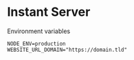 # Instant Server

Environment variables
```
NODE_ENV=production
WEBSITE_URL_DOMAIN="https://domain.tld"
```

